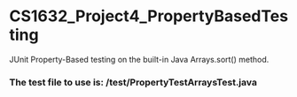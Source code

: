 # CS1632_Project4_PropertyBasedTesting
JUnit Property-Based testing on the built-in Java Arrays.sort() method.

### The test file to use is: /test/PropertyTestArraysTest.java

